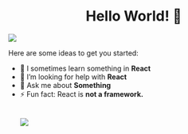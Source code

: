 <h1 align="center">Hello World! 👋</h1>

![](https://komarev.com/ghpvc/?username=giooorgiooo&style=flat-square)

Here are some ideas to get you started:

- 🌱 I sometimes learn something in **React**
- 🤔 I’m looking for help with **React**
- 💬 Ask me about **Something**
- ⚡ Fun fact: React is **not a framework.**
  <br><br><br>
![](https://github.com/Giooorgiooo/Giooorgiooo/blob/main/catjam.gif)
